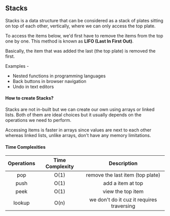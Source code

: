 ## Stacks

Stacks is a data structure that can be considered as a stack of plates sitting on top of each other, vertically, where we can only access the top plate.

To access the items below, we'd first have to remove the items from the top one by one. This method is known as **LIFO (Last In First Out)**.

Basically, the item that was added the last (the top plate) is removed the first.

Examples -

- Nested functions in programming languages
- Back buttons in browser navigation
- Undo in text editors

#### How to create Stacks?

Stacks are not in-built but we can create our own using arrays or linked lists. Both of them are ideal choices but it usually depends on the operations we need to perform.

Accessing items is faster in arrays since values are next to each other whereas linked lists, unlike arrays, don't have any memory limitations.

#### Time Complexities

| Operations | Time Complexity |                Description                |
| :--------: | :-------------: | :---------------------------------------: |
|    pop     |      O(1)       |     remove the last item (top plate)      |
|    push    |      O(1)       |             add a item at top             |
|    peek    |      O(1)       |             view the top item             |
|   lookup   |      O(n)       | we don't do it cuz it requires traversing |
